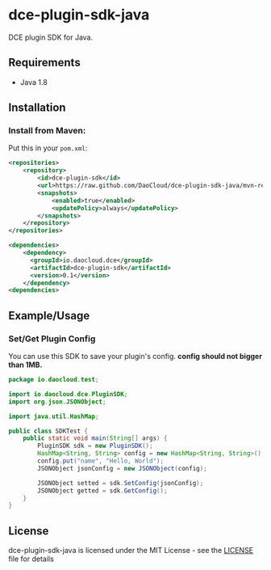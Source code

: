 # dce-plugin-sdk-java

DCE plugin SDK for Java.


## Requirements

- Java 1.8

## Installation

### Install from Maven:

Put this in your `pom.xml`:

```xml
<repositories>
    <repository>
        <id>dce-plugin-sdk</id>
        <url>https://raw.github.com/DaoCloud/dce-plugin-sdk-java/mvn-repo/</url>
        <snapshots>
            <enabled>true</enabled>
            <updatePolicy>always</updatePolicy>
        </snapshots>
    </repository>
</repositories>

<dependencies>
    <dependency>
      <groupId>io.daocloud.dce</groupId>
      <artifactId>dce-plugin-sdk</artifactId>
      <version>0.1</version>
    </dependency>
<dependencies>
```

## Example/Usage

### Set/Get Plugin Config

You can use this SDK to save your plugin's config.
**config should not bigger than 1MB.**

```java
package io.daocloud.test;

import io.daocloud.dce.PluginSDK;
import org.json.JSONObject;

import java.util.HashMap;

public class SDKTest {
    public static void main(String[] args) {
        PluginSDK sdk = new PluginSDK();
        HashMap<String, String> config = new HashMap<String, String>();
        config.put("name", "Hello, World");
        JSONObject jsonConfig = new JSONObject(config);

        JSONObject setted = sdk.SetConfig(jsonConfig);
        JSONObject getted = sdk.GetConfig();
    }
}
```

## License
dce-plugin-sdk-java is licensed under the MIT License - see the
[LICENSE](https://github.com/DaoCloud/dce-plugin-sdk-java/blob/master/LICENSE) file for details
